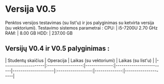 # Versija V0.5
Penktos versijos testavimas (su list'u) ir jos palyginimas su ketvirta versija (su vektoriumi).
Testavimo sistemos parametrai :
CPU: | i5-7200U 2.70 GHz
RAM: | 8.00 GB
HDD: | 237.00 GB
## Versijų V0.4 ir V0.5 palyginimas :
|      Studentų skaičius       |    Operacija    | Laikas (su vektoriumi) | Laikas (su list'u) |
|---------------------|:------------------:|--------------:|-------------------------|---------------------|:------------------:|--------------:|---------------------|
